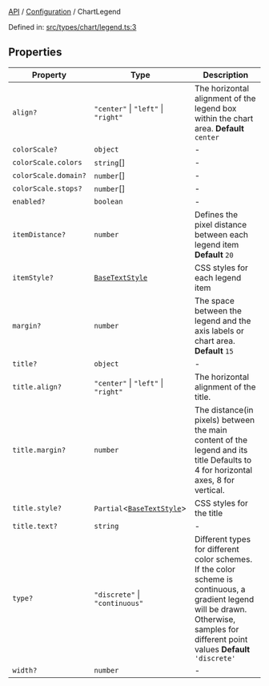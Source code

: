 [API](../../overview.md) / [Configuration](../overview.md) / ChartLegend

Defined in: [src/types/chart/legend.ts:3](https://github.com/gravity-ui/charts/blob/6aea3bcf86facdd4a019a7e612d7ac7e27006c35/src/types/chart/legend.ts#L3)

## Properties

| Property | Type | Description |
| ------ | ------ | ------ |
| <a id="align"></a> `align?` | `"center"` \| `"left"` \| `"right"` | The horizontal alignment of the legend box within the chart area. **Default** `center` |
| <a id="colorscale"></a> `colorScale?` | `object` | - |
| `colorScale.colors` | `string`[] | - |
| `colorScale.domain?` | `number`[] | - |
| `colorScale.stops?` | `number`[] | - |
| <a id="enabled"></a> `enabled?` | `boolean` | - |
| <a id="itemdistance"></a> `itemDistance?` | `number` | Defines the pixel distance between each legend item **Default** `20` |
| <a id="itemstyle"></a> `itemStyle?` | [`BaseTextStyle`](../../Series/General/interfaces/BaseTextStyle.md) | CSS styles for each legend item |
| <a id="margin"></a> `margin?` | `number` | The space between the legend and the axis labels or chart area. **Default** `15` |
| <a id="title"></a> `title?` | `object` | - |
| `title.align?` | `"center"` \| `"left"` \| `"right"` | The horizontal alignment of the title. |
| `title.margin?` | `number` | The distance(in pixels) between the main content of the legend and its title Defaults to 4 for horizontal axes, 8 for vertical. |
| `title.style?` | `Partial`\<[`BaseTextStyle`](../../Series/General/interfaces/BaseTextStyle.md)\> | CSS styles for the title |
| `title.text?` | `string` | - |
| <a id="type"></a> `type?` | `"discrete"` \| `"continuous"` | Different types for different color schemes. If the color scheme is continuous, a gradient legend will be drawn. Otherwise, samples for different point values **Default** `'discrete'` |
| <a id="width"></a> `width?` | `number` | - |
